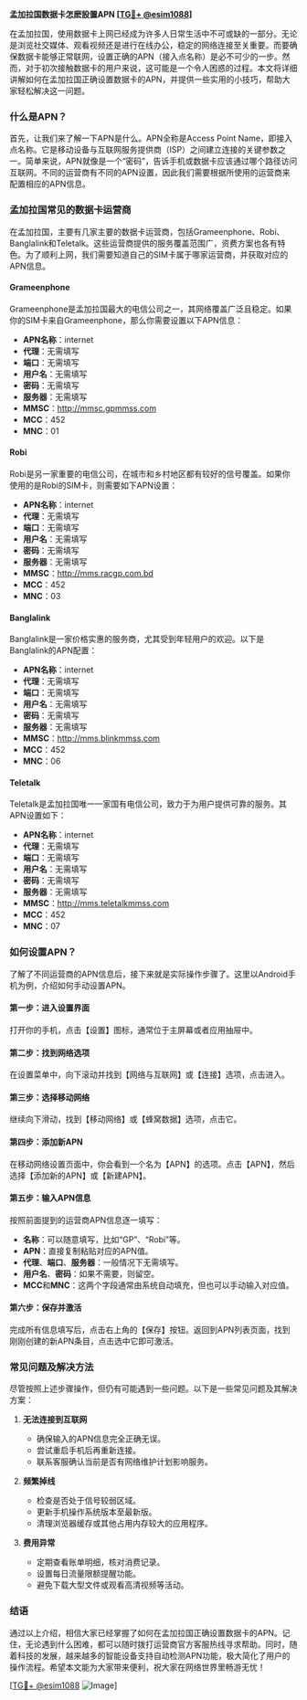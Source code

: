 **孟加拉国数据卡怎麽設置APN [[TG💪+ @esim1088](https://t.me/s/esim1088)]**

在孟加拉国，使用数据卡上网已经成为许多人日常生活中不可或缺的一部分。无论是浏览社交媒体、观看视频还是进行在线办公，稳定的网络连接至关重要。而要确保数据卡能够正常联网，设置正确的APN（接入点名称）是必不可少的一步。然而，对于初次接触数据卡的用户来说，这可能是一个令人困惑的过程。本文将详细讲解如何在孟加拉国正确设置数据卡的APN，并提供一些实用的小技巧，帮助大家轻松解决这一问题。

### 什么是APN？

首先，让我们来了解一下APN是什么。APN全称是Access Point Name，即接入点名称。它是移动设备与互联网服务提供商（ISP）之间建立连接的关键参数之一。简单来说，APN就像是一个“密码”，告诉手机或数据卡应该通过哪个路径访问互联网。不同的运营商有不同的APN设置，因此我们需要根据所使用的运营商来配置相应的APN信息。

### 孟加拉国常见的数据卡运营商

在孟加拉国，主要有几家主要的数据卡运营商，包括Grameenphone、Robi、Banglalink和Teletalk。这些运营商提供的服务覆盖范围广，资费方案也各有特色。为了顺利上网，我们需要知道自己的SIM卡属于哪家运营商，并获取对应的APN信息。

#### Grameenphone
Grameenphone是孟加拉国最大的电信公司之一，其网络覆盖广泛且稳定。如果你的SIM卡来自Grameenphone，那么你需要设置以下APN信息：

- **APN名称**：internet
- **代理**：无需填写
- **端口**：无需填写
- **用户名**：无需填写
- **密码**：无需填写
- **服务器**：无需填写
- **MMSC**：http://mmsc.gpmmss.com
- **MCC**：452
- **MNC**：01

#### Robi
Robi是另一家重要的电信公司，在城市和乡村地区都有较好的信号覆盖。如果你使用的是Robi的SIM卡，则需要如下APN设置：

- **APN名称**：internet
- **代理**：无需填写
- **端口**：无需填写
- **用户名**：无需填写
- **密码**：无需填写
- **服务器**：无需填写
- **MMSC**：http://mms.racgp.com.bd
- **MCC**：452
- **MNC**：03

#### Banglalink
Banglalink是一家价格实惠的服务商，尤其受到年轻用户的欢迎。以下是Banglalink的APN配置：

- **APN名称**：internet
- **代理**：无需填写
- **端口**：无需填写
- **用户名**：无需填写
- **密码**：无需填写
- **服务器**：无需填写
- **MMSC**：http://mms.blinkmmss.com
- **MCC**：452
- **MNC**：06

#### Teletalk
Teletalk是孟加拉国唯一一家国有电信公司，致力于为用户提供可靠的服务。其APN设置如下：

- **APN名称**：internet
- **代理**：无需填写
- **端口**：无需填写
- **用户名**：无需填写
- **密码**：无需填写
- **服务器**：无需填写
- **MMSC**：http://mms.teletalkmmss.com
- **MCC**：452
- **MNC**：07

### 如何设置APN？

了解了不同运营商的APN信息后，接下来就是实际操作步骤了。这里以Android手机为例，介绍如何手动设置APN。

#### 第一步：进入设置界面
打开你的手机，点击【设置】图标，通常位于主屏幕或者应用抽屉中。

#### 第二步：找到网络选项
在设置菜单中，向下滚动并找到【网络与互联网】或【连接】选项，点击进入。

#### 第三步：选择移动网络
继续向下滑动，找到【移动网络】或【蜂窝数据】选项，点击它。

#### 第四步：添加新APN
在移动网络设置页面中，你会看到一个名为【APN】的选项。点击【APN】，然后选择【添加新的APN】或【新建APN】。

#### 第五步：输入APN信息
按照前面提到的运营商APN信息逐一填写：
- **名称**：可以随意填写，比如“GP”、“Robi”等。
- **APN**：直接复制粘贴对应的APN值。
- **代理**、**端口**、**服务器**：一般情况下无需填写。
- **用户名**、**密码**：如果不需要，则留空。
- **MCC**和**MNC**：这两个字段通常由系统自动填充，但也可以手动输入对应值。

#### 第六步：保存并激活
完成所有信息填写后，点击右上角的【保存】按钮。返回到APN列表页面，找到刚刚创建的新APN条目，点击选中它即可激活。

### 常见问题及解决方法

尽管按照上述步骤操作，但仍有可能遇到一些问题。以下是一些常见问题及其解决方案：

1. **无法连接到互联网**
   - 确保输入的APN信息完全正确无误。
   - 尝试重启手机后再重新连接。
   - 联系客服确认当前是否有网络维护计划影响服务。

2. **频繁掉线**
   - 检查是否处于信号较弱区域。
   - 更新手机操作系统版本至最新版。
   - 清理浏览器缓存或其他占用内存较大的应用程序。

3. **费用异常**
   - 定期查看账单明细，核对消费记录。
   - 设置每日流量限额提醒功能。
   - 避免下载大型文件或观看高清视频等活动。

### 结语

通过以上介绍，相信大家已经掌握了如何在孟加拉国正确设置数据卡的APN。记住，无论遇到什么困难，都可以随时拨打运营商官方客服热线寻求帮助。同时，随着科技的发展，越来越多的智能设备支持自动检测APN功能，极大简化了用户的操作流程。希望本文能为大家带来便利，祝大家在网络世界里畅游无忧！

[[TG💪+ @esim1088](https://t.me/s/esim1088) ![Image](https://i.postimg.cc/4NQfJmqS/Snipaste-2025-05-13-00-14-12.png)]